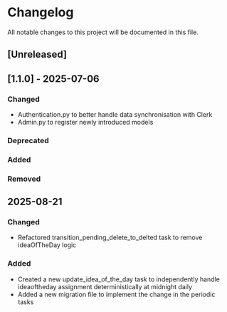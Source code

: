 # Changelog

All notable changes to this project will be documented in this file.

## [Unreleased]


## [1.1.0] - 2025-07-06

### Changed
- Authentication.py to better handle data synchronisation with Clerk
- Admin.py to register newly introduced models


### Deprecated

### Added

### Removed


## 2025-08-21

### Changed
- Refactored transition_pending_delete_to_delted task to remove ideaOfTheDay logic

### Added
- Created a new update_idea_of_the_day task to independently handle ideaoftheday assignment deterministically at midnight daily
- Added a new migration file to implement the change in the periodic tasks
